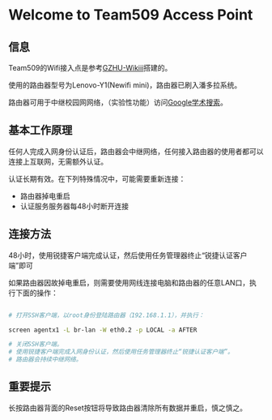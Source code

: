 # Welcome to Team509 Access Point

## 信息

Team509的Wifi接入点是参考[GZHU-Wikiii](https://github.com/GZHU-Dress/GZHU-Wikiii)搭建的。

使用的路由器型号为Lenovo-Y1(Newifi mini)，路由器已刷入潘多拉系统。

路由器可用于中继校园网网络，（实验性功能）访问[Google学术搜索](https://scholar.google.com/)。

## 基本工作原理

任何人完成入网身份认证后，路由器会中继网络，任何接入路由器的使用者都可以连接上互联网，无需额外认证。

认证长期有效。在下列特殊情况中，可能需要重新连接：

- 路由器掉电重启
- 认证服务服务器每48小时断开连接

## 连接方法

48小时，使用锐捷客户端完成认证，然后使用任务管理器终止“锐捷认证客户端”即可

如果路由器因故掉电重启，则需要使用网线连接电脑和路由器的任意LAN口，执行下面的操作：

```bash

# 打开SSH客户端，以root身份登陆路由器（192.168.1.1），并执行：

screen agentx1 -L br-lan -W eth0.2 -p LOCAL -a AFTER

# 关闭SSH客户端。
# 使用锐捷客户端完成入网身份认证，然后使用任务管理器终止“锐捷认证客户端”。
# 路由器会持续中继网络。

```

## 重要提示

长按路由器背面的Reset按钮将导致路由器清除所有数据并重启，慎之慎之。
